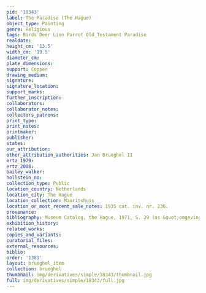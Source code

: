 ```yaml
---
pid: '18343'
label: The Paradise (The Hague)
object_type: Painting
genre: Religious
tags: Birds Deer Lion Parrot Old_Testament Paradise
realdate: 
height_cm: '13.5'
width_cm: '19.5'
diameter_cm: 
plate_dimensions: 
support: Copper
drawing_medium: 
signature: 
signature_location: 
support_marks: 
further_inscription: 
collaborators: 
collaborator_notes: 
collectors_patrons: 
print_type: 
print_notes: 
printmaker: 
publisher: 
states: 
our_attribution: 
other_attribution_authorities: Jan Brueghel II
ertz_1979: 
ertz_2008: 
bailey_walker: 
hollstein_no: 
collection_type: Public
location_country: Netherlands
location_city: The Hague
location_collection: Mauritshuis
location_or_most_recent_sale_notes: 1935 cat. inv. nr. 236.
provenance: 
bibliography: Museum Catalog, the Hague, 1971, S. 29 (as &quot;omgeving van Brueghel&quot;).
exhibition_history: 
related_works: 
copies_and_variants: 
curatorial_files: 
external_resources: 
biblio: 
order: '1381'
layout: brueghel_item
collection: brueghel
thumbnail: img/derivatives/simple/18343/thumbnail.jpg
full: img/derivatives/simple/18343/full.jpg
---
```

